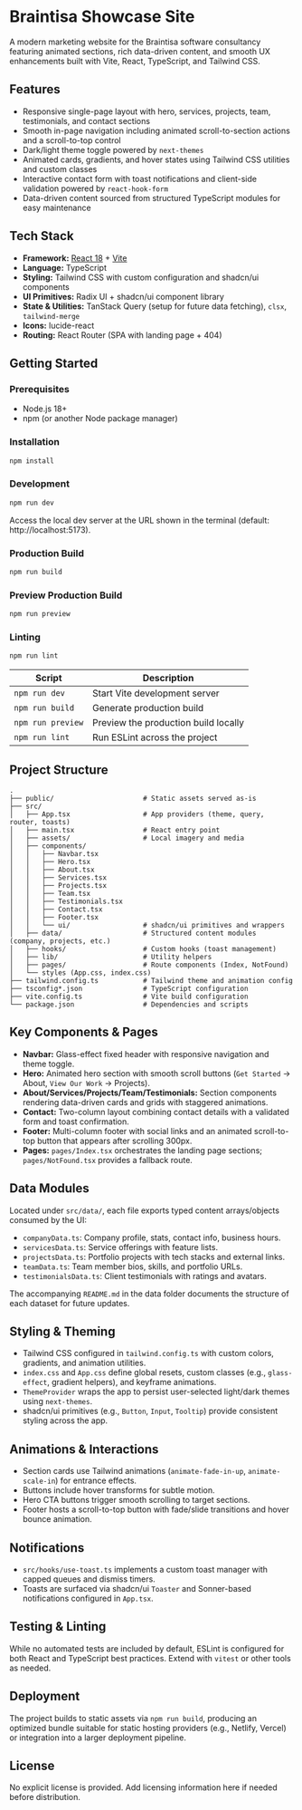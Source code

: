 # Braintisa Showcase Site

A modern marketing website for the Braintisa software consultancy featuring animated sections, rich data-driven content, and smooth UX enhancements built with Vite, React, TypeScript, and Tailwind CSS.

## Features

- Responsive single-page layout with hero, services, projects, team, testimonials, and contact sections
- Smooth in-page navigation including animated scroll-to-section actions and a scroll-to-top control
- Dark/light theme toggle powered by `next-themes`
- Animated cards, gradients, and hover states using Tailwind CSS utilities and custom classes
- Interactive contact form with toast notifications and client-side validation powered by `react-hook-form`
- Data-driven content sourced from structured TypeScript modules for easy maintenance

## Tech Stack

- **Framework:** [React 18](https://react.dev/) + [Vite](https://vitejs.dev/)
- **Language:** TypeScript
- **Styling:** Tailwind CSS with custom configuration and shadcn/ui components
- **UI Primitives:** Radix UI + shadcn/ui component library
- **State & Utilities:** TanStack Query (setup for future data fetching), `clsx`, `tailwind-merge`
- **Icons:** lucide-react
- **Routing:** React Router (SPA with landing page + 404)

## Getting Started

### Prerequisites

- Node.js 18+
- npm (or another Node package manager)

### Installation

```bash
npm install
```

### Development

```bash
npm run dev
```

Access the local dev server at the URL shown in the terminal (default: http://localhost:5173).

### Production Build

```bash
npm run build
```

### Preview Production Build

```bash
npm run preview
```

### Linting

```bash
npm run lint
```

| Script          | Description                                     |
|-----------------|-------------------------------------------------|
| `npm run dev`   | Start Vite development server                   |
| `npm run build` | Generate production build                       |
| `npm run preview` | Preview the production build locally          |
| `npm run lint`  | Run ESLint across the project                   |

## Project Structure

```
.
├── public/                      # Static assets served as-is
├── src/
│   ├── App.tsx                  # App providers (theme, query, router, toasts)
│   ├── main.tsx                 # React entry point
│   ├── assets/                  # Local imagery and media
│   ├── components/
│   │   ├── Navbar.tsx
│   │   ├── Hero.tsx
│   │   ├── About.tsx
│   │   ├── Services.tsx
│   │   ├── Projects.tsx
│   │   ├── Team.tsx
│   │   ├── Testimonials.tsx
│   │   ├── Contact.tsx
│   │   ├── Footer.tsx
│   │   └── ui/                  # shadcn/ui primitives and wrappers
│   ├── data/                    # Structured content modules (company, projects, etc.)
│   ├── hooks/                   # Custom hooks (toast management)
│   ├── lib/                     # Utility helpers
│   ├── pages/                   # Route components (Index, NotFound)
│   └── styles (App.css, index.css)
├── tailwind.config.ts           # Tailwind theme and animation config
├── tsconfig*.json               # TypeScript configuration
├── vite.config.ts               # Vite build configuration
└── package.json                 # Dependencies and scripts
```

## Key Components & Pages

- **Navbar:** Glass-effect fixed header with responsive navigation and theme toggle.
- **Hero:** Animated hero section with smooth scroll buttons (`Get Started` → About, `View Our Work` → Projects).
- **About/Services/Projects/Team/Testimonials:** Section components rendering data-driven cards and grids with staggered animations.
- **Contact:** Two-column layout combining contact details with a validated form and toast confirmation.
- **Footer:** Multi-column footer with social links and an animated scroll-to-top button that appears after scrolling 300px.
- **Pages:** `pages/Index.tsx` orchestrates the landing page sections; `pages/NotFound.tsx` provides a fallback route.

## Data Modules

Located under `src/data/`, each file exports typed content arrays/objects consumed by the UI:

- `companyData.ts`: Company profile, stats, contact info, business hours.
- `servicesData.ts`: Service offerings with feature lists.
- `projectsData.ts`: Portfolio projects with tech stacks and external links.
- `teamData.ts`: Team member bios, skills, and portfolio URLs.
- `testimonialsData.ts`: Client testimonials with ratings and avatars.

The accompanying `README.md` in the data folder documents the structure of each dataset for future updates.

## Styling & Theming

- Tailwind CSS configured in `tailwind.config.ts` with custom colors, gradients, and animation utilities.
- `index.css` and `App.css` define global resets, custom classes (e.g., `glass-effect`, gradient helpers), and keyframe animations.
- `ThemeProvider` wraps the app to persist user-selected light/dark themes using `next-themes`.
- shadcn/ui primitives (e.g., `Button`, `Input`, `Tooltip`) provide consistent styling across the app.

## Animations & Interactions

- Section cards use Tailwind animations (`animate-fade-in-up`, `animate-scale-in`) for entrance effects.
- Buttons include hover transforms for subtle motion.
- Hero CTA buttons trigger smooth scrolling to target sections.
- Footer hosts a scroll-to-top button with fade/slide transitions and hover bounce animation.

## Notifications

- `src/hooks/use-toast.ts` implements a custom toast manager with capped queues and dismiss timers.
- Toasts are surfaced via shadcn/ui `Toaster` and Sonner-based notifications configured in `App.tsx`.

## Testing & Linting

While no automated tests are included by default, ESLint is configured for both React and TypeScript best practices. Extend with `vitest` or other tools as needed.

## Deployment

The project builds to static assets via `npm run build`, producing an optimized bundle suitable for static hosting providers (e.g., Netlify, Vercel) or integration into a larger deployment pipeline.

## License

No explicit license is provided. Add licensing information here if needed before distribution.
